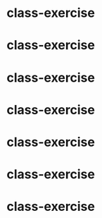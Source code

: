 # class-exercise
# class-exercise
# class-exercise
# class-exercise
# class-exercise
# class-exercise
# class-exercise
